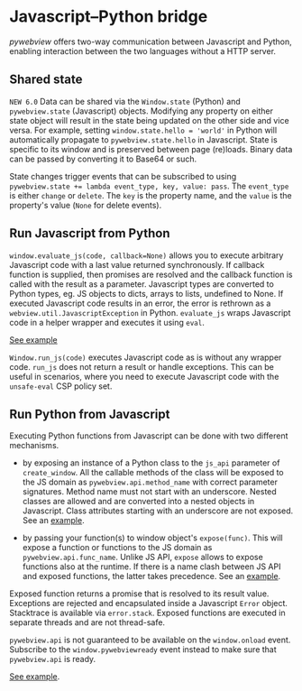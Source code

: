 # Javascript–Python bridge

_pywebview_ offers two-way communication between Javascript and Python, enabling interaction between the two languages without a HTTP server.

## Shared state

`NEW 6.0` Data can be shared via the `Window.state` (Python) and `pywebview.state` (Javascript) objects. Modifying any property on either state object will result in the state being updated on the other side and vice versa. For example, setting `window.state.hello = 'world'` in Python will automatically propagate to `pywebview.state.hello` in Javascript. State is specific to its window and is preserved between page (re)loads. Binary data can be passed by converting it to Base64 or such.

State changes trigger events that can be subscribed to using `pywebview.state += lambda event_type, key, value: pass`. The `event_type` is either `change` or `delete`. The `key` is the property name, and the `value` is the property's value (`None` for delete events).

## Run Javascript from Python

`window.evaluate_js(code, callback=None)` allows you to execute arbitrary Javascript code with a last value returned synchronously. If callback function is supplied, then promises are resolved and the callback function is called with the result as a parameter. Javascript types are converted to Python types, eg. JS objects to dicts, arrays to lists, undefined to None. If executed Javascript code results in an error, the error is rethrown as a `webview.util.JavascriptException` in Python. `evaluate_js` wraps Javascript code in a helper wrapper and executes it using `eval`.

[See example](/examples/evaluate_js.html)

`Window.run_js(code)` executes Javascript code as is without any wrapper code. `run_js` does not return a result or handle exceptions. This can be useful in scenarios, where you need to execute Javascript code with the `unsafe-eval` CSP policy set.

## Run Python from Javascript

Executing Python functions from Javascript can be done with two different mechanisms.

- by exposing an instance of a Python class to the `js_api` parameter of `create_window`. All the callable methods of the class will be exposed to the JS domain as `pywebview.api.method_name` with correct parameter signatures. Method name must not start with an underscore. Nested classes are allowed and are converted into a nested objects in Javascript. Class attributes starting with an underscore are not exposed. See an [example](/examples/js_api.html).

- by passing your function(s) to window object's `expose(func)`. This will expose a function or functions to the JS domain as `pywebview.api.func_name`. Unlike JS API, `expose` allows to expose functions also at the runtime. If there is a name clash between JS API and exposed functions, the latter takes precedence. See an [example](/examples/expose.html).

Exposed function returns a promise that is resolved to its result value. Exceptions are rejected and encapsulated inside a Javascript `Error` object. Stacktrace is available via `error.stack`. Exposed functions are executed in separate threads and are not thread-safe.

`pywebview.api` is not guaranteed to be available on the `window.onload` event. Subscribe to the `window.pywebviewready` event instead to make sure that `pywebview.api` is ready.

[See example](/examples/js_api.html).
